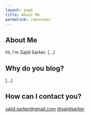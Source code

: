 ```yaml
---
layout: page
title: About Me
permalink: /aboutme/
---
```


## About Me

Hi, I'm Sajid Sarker. [...]

## Why do you blog?

[...]

## How can I contact you?

[sajid.sarker@gmail.com](mailto:sajid.sarker@gmail.com)
[@sajidsarker](https://www.twitter.com/sajidsarker)
